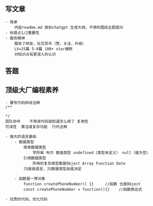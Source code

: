 ## 写文章
    - 简单
        内容readme.md 放到chatgpt 生成大纲，不停的围绕主题提问
    - 标题占1/2重要性
    - 服务精神
        服务了网友，社交货币（赞，关注，升级）
        LV=25篇 5-8篇 100+ star爆款
        对知识点有更深入的认识

## 答题

## 顶级大厂编程素养
    - 要写代码斜线注释
    /**
    
    */
    团队协作    不用读代码就知道怎么用了 复用性
    可读性  算法或复杂功能  行内注释

    - 强大的语言基础
        - 数据类型
            简单数据类型
                字符串 布尔 数值类型 undefined（类型未定义） null（值为空）
            引用数据类型
                所用的复杂类型都是Object Array Function Date
            JS是弱语言，JS数据类型由值决定

        - 函数是一等对象
            function createPhoneNumber() {}     //函数 也是Object
            const createPhoneNumber = function(){}    //函数表达式
    
    - 优质的代码，优化代码